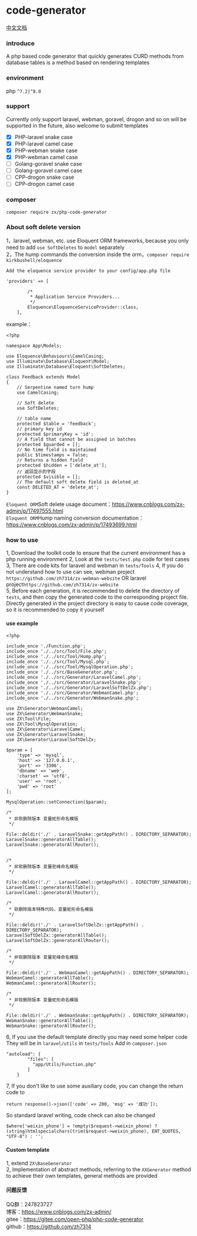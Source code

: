 # code-generator

[中文文档](./README.md)

### introduce
A php based code generator that quickly generates CURD methods from database tables is a method based on rendering templates

### environment
php `^7.2|^8.0`

### support
Currently only support laravel, webman, goravel, drogon and so on will be supported in the future, also welcome to submit templates
- [x] PHP-laravel snake case
- [x] PHP-laravel camel case
- [x] PHP-webman snake case
- [x] PHP-webman camel case
- [ ] Golang-goravel snake case
- [ ] Golang-goravel camel case
- [ ] CPP-drogon snake case
- [ ] CPP-drogon camel case

### composer
```
composer require zx/php-code-generator
```

### About soft delete version
1，laravel, webman, etc. use Eloquent ORM frameworks, because you only need to add `use SoftDeletes` to `model` separately    
2，The hump commands the conversion inside the orm，`composer require kirkbushell/eloquence`
```
Add the eloquence service provider to your config/app.php file

'providers' => [

        /*
         * Application Service Providers...
         */
        Eloquence\EloquenceServiceProvider::class,
    ],
```
example：
```
<?php

namespace App\Models;

use Eloquence\Behaviours\CamelCasing;
use Illuminate\Database\Eloquent\Model;
use Illuminate\Database\Eloquent\SoftDeletes;

class Feedback extends Model
{
    // Serpentine named turn hump
    use CamelCasing;

    // Soft delete
    use SoftDeletes;

    // table name
    protected $table = 'feedback';
    // primary key id
    protected $primaryKey = 'id';
    // A field that cannot be assigned in batches
    protected $guarded = [];
    // No time field is maintained
    public $timestamps = false;
    // Returns a hidden field
    protected $hidden = ['delete_at'];
    // 返回显示的字段
    protected $visible = [];
    // The default soft delete field is deleted_at
    const DELETED_AT = 'delete_at';
}

```
`Eloquent ORM`Soft delete usage document：https://www.cnblogs.com/zx-admin/p/17497555.html  
`Eloquent ORM`Hump naming conversion documentation：https://www.cnblogs.com/zx-admin/p/17493699.html


### how to use
1, Download the toolkit code to ensure that the current environment has a php running environment
2, Look at the `tests/test.php` code for test cases 
3, There are code kits for laravel and webman in `tests/Tools`
4, If you do not understand how to use can see, webman project `https://github.com/zh7314/zx-webman-website` OR laravel project`https://github.com/zh7314/zx-website`   
5, Before each generation, it is recommended to delete the directory of `tests`, and then copy the generated code to the corresponding project file. Directly generated 
in the project directory is easy to cause code coverage, so it is recommended to copy it yourself


#### use example
```
<?php

include_once './Function.php';
include_once './../src/Tool/File.php';
include_once './../src/Tool/Hump.php';
include_once './../src/Tool/Mysql.php';
include_once './../src/Tool/MysqlOperation.php';
include_once './../src/BaseGenerator.php';
include_once './../src/Generator/LaravelCamel.php';
include_once './../src/Generator/LaravelSnake.php';
include_once './../src/Generator/LaravelSoftDelZx.php';
include_once './../src/Generator/WebmanCamel.php';
include_once './../src/Generator/WebmanSnake.php';

use ZX\Generator\WebmanCamel;
use ZX\Generator\WebmanSnake;
use ZX\Tool\File;
use ZX\Tool\MysqlOperation;
use ZX\Generator\LaravelCamel;
use ZX\Generator\LaravelSnake;
use ZX\Generator\LaravelSoftDelZx;

$param = [
    'type' => 'mysql',
    'host' => '127.0.0.1',
    'port' => '3306',
    'dbname' => 'web',
    'charset' => 'utf8',
    'user' => 'root',
    'pwd' => 'root'
];

MysqlOperation::setConnection($param);

/*
 * 非软删除版本 变量蛇形命名模版
 */

File::deldir('./' . LaravelSnake::getAppPath() . DIRECTORY_SEPARATOR);
LaravelSnake::generatorAllTable();
LaravelSnake::generatorAllRouter();


/*
 * 非软删除版本 变量驼峰命名模版
 */

File::deldir('./' . LaravelCamel::getAppPath() . DIRECTORY_SEPARATOR);
LaravelCamel::generatorAllTable();
LaravelCamel::generatorAllRouter();

/*
 * 软删除版本特殊代码，变量蛇形命名模版
 */

File::deldir('./' . LaravelSoftDelZx::getAppPath() . DIRECTORY_SEPARATOR);
LaravelSoftDelZx::generatorAllTable();
LaravelSoftDelZx::generatorAllRouter();

/*
 * 非软删除版本 变量驼峰命名模版
 */

File::deldir('./' . WebmanCamel::getAppPath() . DIRECTORY_SEPARATOR);
WebmanCamel::generatorAllTable();
WebmanCamel::generatorAllRouter();

/*
 * 非软删除版本 变量蛇形命名模版
 */

File::deldir('./' . WebmanSnake::getAppPath() . DIRECTORY_SEPARATOR);
WebmanSnake::generatorAllTable();
WebmanSnake::generatorAllRouter();
```

6, If you use the default template directly you may need some helper code
They will be in `laravel/utils` in `tests/Tools`
Add in `composer.json`


```
"autoload": {
        "files": [
          "app/Utils/Function.php"
        ]
    }
```
7, If you don't like to use some auxiliary code, you can change the return code to
```
return response()->json(['code' => 200, 'msg' => '成功']);
```
So standard laravel writing, code check can also be changed
```
$where['weixin_phone'] = !empty($request->weixin_phone) ? (string)htmlspecialchars(trim($request->weixin_phone), ENT_QUOTES, "UTF-8") : '';
```
#### Custom template
1, extend `ZX\BaseGenerator`  
2, Implementation of abstract methods, referring to the `XXGenerator` method to achieve their own templates, general methods are provided

#### 问题反馈
QQ群：247823727  
博客：https://www.cnblogs.com/zx-admin/   
gitee：https://gitee.com/open-php/php-code-generator   
github：https://github.com/zh7314
